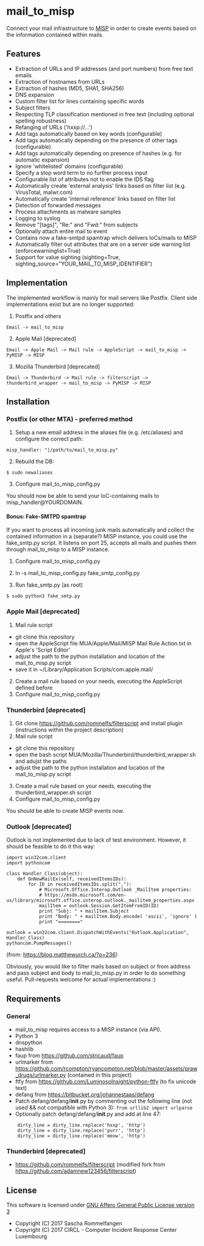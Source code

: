 # mail_to_misp

Connect your mail infrastructure to [MISP](https://github.com/MISP/MISP) in order to create events based on the information contained within mails.

## Features

- Extraction of URLs and IP addresses (and port numbers) from free text emails
- Extraction of hostnames from URLs
- Extraction of hashes (MD5, SHA1, SHA256)
- DNS expansion 
- Custom filter list for lines containing specific words
- Subject filters
- Respecting TLP classification mentioned in free text (including optional spelling robustness)
- Refanging of URLs ('hxxp://...')
- Add tags automatically based on key words (configurable)
- Add tags automatically depending on the presence of other tags (configurable)
- Add tags automatically depending on presence of hashes (e.g. for automatic expansion)
- Ignore 'whitelisted' domains (configurable)
- Specify a stop word term to no further process input
- Configurable list of attributes not to enable the IDS flag
- Automatically create 'external analysis' links based on filter list (e.g. VirusTotal, malwr.com)
- Automatically create 'internal reference' links based on filter list
- Detection of forwarded messages
- Process attachments as malware samples
- Logging to syslog
- Remove "[tags]", "Re:" and "Fwd:" from subjects
- Optionally attach entire mail to event
- Contains now a fake-smtpd spamtrap which delivers IoCs/mails to MISP
- Automatically filter out attributes that are on a server side warning list (enforcewarninglist=True)
- Support for value sighting (sighting=True, sighting_source="YOUR_MAIL_TO_MISP_IDENTIFIER")

## Implementation

The implemented workflow is mainly for mail servers like Postfix. Client side implementations exist but are no longer supported:

1. Postfix and others

`Email -> mail_to_misp`

2. Apple Mail [deprecated]

`Email -> Apple Mail -> Mail rule -> AppleScript -> mail_to_misp -> PyMISP -> MISP`

3. Mozilla Thunderbird [deprecated]

`Email -> Thunderbird -> Mail rule -> filterscript -> thunderbird_wrapper -> mail_to_misp -> PyMISP -> MISP`
 

## Installation

### Postfix (or other MTA) - preferred method

1. Setup a new email address in the aliases file (e.g. /etc/aliases) and configure the correct path:

`misp_handler: "|/path/to/mail_to_misp.py"`

2. Rebuild the DB:

`$ sudo newaliases`

3. Configure mail_to_misp_config.py

You should now be able to send your IoC-containing mails to misp_handler@YOURDOMAIN.

#### Bonus: Fake-SMTPD spamtrap

If you want to process all incoming junk mails automatically and collect the contained information in a (separate?) MISP instance, you could use the fake_smtp.py script. It listens on port 25, accepts all mails and pushes them through mail_to_misp to a MISP instance.

1. Configure mail_to_misp_config.py

2. ln -s  mail_to_misp_config.py fake_smtp_config.py

3. Run fake_smtp.py (as root)

`$ sudo python3 fake_smtp.py`

### Apple Mail [deprecated]

1. Mail rule script
- git clone this repository
- open the AppleScript file MUA/Apple/Mail/MISP Mail Rule Action.txt in Apple's 'Script Editor'
- adjust the path to the python installation and location of the mail_to_misp.py script
- save it in ~/Library/Application Scripts/com.apple.mail/
2. Create a mail rule based on your needs, executing the AppleScript defined before
3. Configure mail_to_misp_config.py

### Thunderbird [deprecated]

1. Git clone https://github.com/rommelfs/filterscript and install plugin (instructions within the project description)
2. Mail rule script
- git clone this repository
- open the bash script MUA/Mozilla/Thunderbird/thunderbird_wrapper.sh and adujst the paths
- adjust the path to the python installation and location of the mail_to_misp.py script
3. Create a mail rule based on your needs, executing the thunderbird_wrapper.sh script
4. Configure mail_to_misp_config.py

You should be able to create MISP events now.

### Outlook [deprecated]

Outlook is not implemented due to lack of test environment. However, it should be feasible to do it this way:

```
import win32com.client
import pythoncom
 
class Handler_Class(object):
    def OnNewMailEx(self, receivedItemsIDs):
        for ID in receivedItemsIDs.split(","):
            # Microsoft.Office.Interop.Outlook _MailItem properties:
            # https://msdn.microsoft.com/en-us/library/microsoft.office.interop.outlook._mailitem_properties.aspx
            mailItem = outlook.Session.GetItemFromID(ID)
            print "Subj: " + mailItem.Subject
            print "Body: " + mailItem.Body.encode( 'ascii', 'ignore' )
            print "========"
         
outlook = win32com.client.DispatchWithEvents("Outlook.Application", Handler_Class)
pythoncom.PumpMessages()
```
(from: https://blog.matthewurch.ca/?p=236)

Obviously, you would like to filter mails based on subject or from address and pass subject and body to mail_to_misp.py in order to do something useful. Pull-requests welcome for actual implementations :) 


## Requirements

### General

- mail_to_misp requires access to a MISP instance (via API).
- Python 3
- dnspython
- hashlib
- faup from https://github.com/stricaud/faup
- urlmarker from https://github.com/rcompton/ryancompton.net/blob/master/assets/praw_drugs/urlmarker.py (contained in this project)
- ftfy from https://github.com/LuminosoInsight/python-ftfy (to fix unicode text)
- defang from https://bitbucket.org/johannestaas/defang
- Patch defang/defang/__init__.py by commenting out the following line (not used && not compatible with Python 3):
`from urllib2 import urlparse`
- Optionally patch defang/defang/__init__.py and add at line 47:
```
    dirty_line = dirty_line.replace('hxxp', 'http')
    dirty_line = dirty_line.replace('purr', 'http')
    dirty_line = dirty_line.replace('meow', 'http')
```

### Thunderbird [deprecated]

- https://github.com/rommelfs/filterscript (modified fork from https://github.com/adamnew123456/filterscript)

## License

This software is licensed under [GNU Affero General Public License version 3](http://www.gnu.org/licenses/agpl-3.0.html)

* Copyright (C) 2017 Sascha Rommelfangen
* Copyright (C) 2017 CIRCL - Computer Incident Response Center Luxembourg
